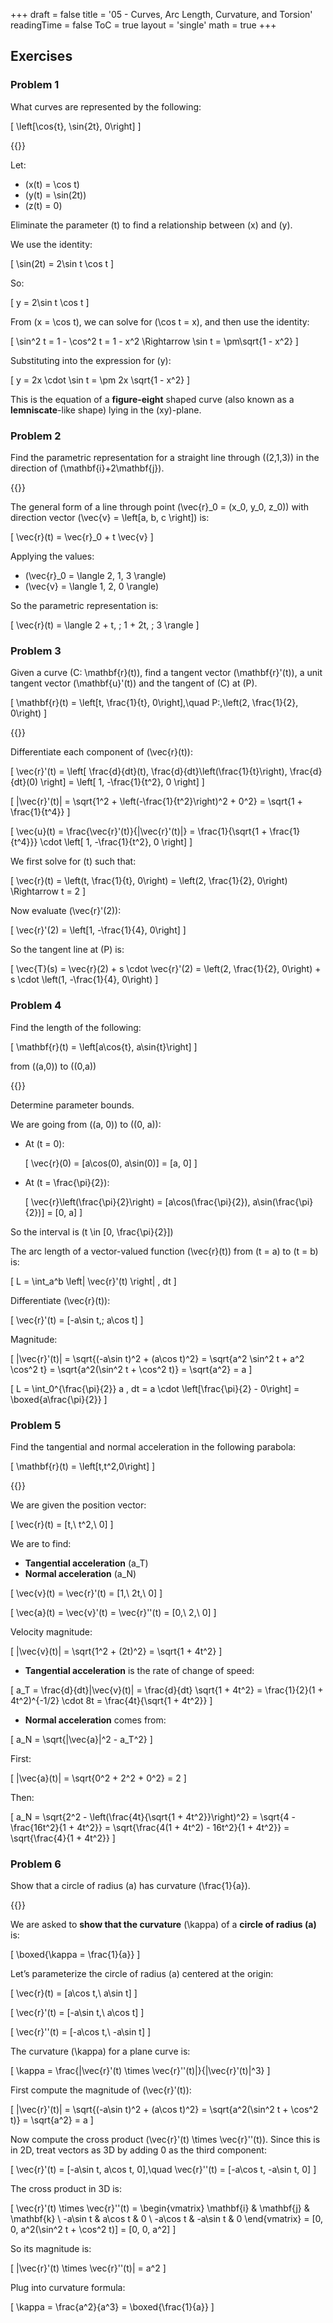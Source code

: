 +++
draft = false
title = '05 - Curves, Arc Length, Curvature, and Torsion'
readingTime = false
ToC = true
layout = 'single'
math = true
+++

## Exercises

### Problem 1

What curves are represented by the following:

\[
  \left[\cos{t}, \sin{2t}, 0\right]
\]

{{<divider>}}

Let:

- \(x(t) = \cos t\)
- \(y(t) = \sin(2t)\)
- \(z(t) = 0\)

Eliminate the parameter \(t\) to find a relationship between \(x\) and \(y\).

We use the identity:

\[
\sin(2t) = 2\sin t \cos t
\]

So:

\[
y = 2\sin t \cos t
\]

From \(x = \cos t\), we can solve for \(\cos t = x\), and then use the identity:

\[
\sin^2 t = 1 - \cos^2 t = 1 - x^2
\Rightarrow \sin t = \pm\sqrt{1 - x^2}
\]

Substituting into the expression for \(y\):

\[
y = 2x \cdot \sin t = \pm 2x \sqrt{1 - x^2}
\]

This is the equation of a **figure-eight** shaped curve (also known as a **lemniscate**-like shape) lying in the \(xy\)-plane.

### Problem 2

Find the parametric representation for a straight line through \((2,1,3)\) in the direction of \(\mathbf{i}+2\mathbf{j}\).

{{<divider>}}

The general form of a line through point \(\vec{r}_0 = (x_0, y_0, z_0)\) with direction vector \(\vec{v} = \left[a, b, c \right]\) is:

\[
\vec{r}(t) = \vec{r}_0 + t \vec{v}
\]

Applying the values:

- \(\vec{r}_0 = \langle 2, 1, 3 \rangle\)
- \(\vec{v} = \langle 1, 2, 0 \rangle\)

So the parametric representation is:

\[
\vec{r}(t) = \langle 2 + t, \; 1 + 2t, \; 3 \rangle
\]

### Problem 3

Given a curve \(C: \mathbf{r}(t)\), find a tangent vector \(\mathbf{r}'(t)\), a unit tangent vector \(\mathbf{u}'(t)\) and the tangent of \(C\) at \(P\).

\[
  \mathbf{r}(t) = \left[t, \frac{1}{t}, 0\right],\quad P:\,\left(2, \frac{1}{2}, 0\right)
\]

{{<divider>}}

Differentiate each component of \(\vec{r}(t)\):

\[
\vec{r}'(t) = \left[ \frac{d}{dt}(t), \frac{d}{dt}\left(\frac{1}{t}\right), \frac{d}{dt}(0) \right] = \left[ 1, -\frac{1}{t^2}, 0 \right]
\]

\[
|\vec{r}'(t)| = \sqrt{1^2 + \left(-\frac{1}{t^2}\right)^2 + 0^2} = \sqrt{1 + \frac{1}{t^4}}
\]

\[
\vec{u}(t) = \frac{\vec{r}'(t)}{|\vec{r}'(t)|} = \frac{1}{\sqrt{1 + \frac{1}{t^4}}} \cdot \left[ 1, -\frac{1}{t^2}, 0 \right]
\]

We first solve for \(t\) such that:

\[
\vec{r}(t) = \left(t, \frac{1}{t}, 0\right) = \left(2, \frac{1}{2}, 0\right)
\Rightarrow t = 2
\]

Now evaluate \(\vec{r}'(2)\):

\[
\vec{r}'(2) = \left[1, -\frac{1}{4}, 0\right]
\]

So the tangent line at \(P\) is:

\[
\vec{T}(s) = \vec{r}(2) + s \cdot \vec{r}'(2) = \left(2, \frac{1}{2}, 0\right) + s \cdot \left(1, -\frac{1}{4}, 0\right)
\]

### Problem 4

Find the length of the following:

\[
  \mathbf{r}(t) = \left[a\cos{t}, a\sin{t}\right]
\]

from \((a,0)\) to \((0,a)\)

{{<divider>}}

Determine parameter bounds.

We are going from \((a, 0)\) to \((0, a)\):

- At \(t = 0\):

  \[
  \vec{r}(0) = [a\cos(0), a\sin(0)] = [a, 0]
  \]
- At \(t = \frac{\pi}{2}\):

  \[
  \vec{r}\left(\frac{\pi}{2}\right) = [a\cos(\frac{\pi}{2}), a\sin(\frac{\pi}{2})] = [0, a]
  \]

So the interval is \(t \in [0, \frac{\pi}{2}]\)

The arc length of a vector-valued function \(\vec{r}(t)\) from \(t = a\) to \(t = b\) is:

\[
L = \int_a^b \left| \vec{r}'(t) \right| \, dt
\]

Differentiate \(\vec{r}(t)\):

\[
\vec{r}'(t) = [-a\sin t,\; a\cos t]
\]

Magnitude:

\[
|\vec{r}'(t)| = \sqrt{(-a\sin t)^2 + (a\cos t)^2} = \sqrt{a^2 \sin^2 t + a^2 \cos^2 t} = \sqrt{a^2(\sin^2 t + \cos^2 t)} = \sqrt{a^2} = a
\]

\[
L = \int_0^{\frac{\pi}{2}} a \, dt = a \cdot \left[\frac{\pi}{2} - 0\right] = \boxed{a\frac{\pi}{2}}
\]

### Problem 5

Find the tangential and normal acceleration in the following parabola:

\[
  \mathbf{r}(t) = \left[t,t^2,0\right]
\]

{{<divider>}}

We are given the position vector:

\[
\vec{r}(t) = [t,\ t^2,\ 0]
\]

We are to find:

- **Tangential acceleration** \(a_T\)
- **Normal acceleration** \(a_N\)

\[
\vec{v}(t) = \vec{r}'(t) = [1,\ 2t,\ 0]
\]

\[
\vec{a}(t) = \vec{v}'(t) = \vec{r}''(t) = [0,\ 2,\ 0]
\]

Velocity magnitude:

\[
|\vec{v}(t)| = \sqrt{1^2 + (2t)^2} = \sqrt{1 + 4t^2}
\]

- **Tangential acceleration** is the rate of change of speed:

\[
a_T = \frac{d}{dt}|\vec{v}(t)| = \frac{d}{dt} \sqrt{1 + 4t^2} = \frac{1}{2}(1 + 4t^2)^{-1/2} \cdot 8t = \frac{4t}{\sqrt{1 + 4t^2}}
\]

- **Normal acceleration** comes from:

\[
a_N = \sqrt{|\vec{a}|^2 - a_T^2}
\]

First:

\[
|\vec{a}(t)| = \sqrt{0^2 + 2^2 + 0^2} = 2
\]

Then:

\[
a_N = \sqrt{2^2 - \left(\frac{4t}{\sqrt{1 + 4t^2}}\right)^2}
= \sqrt{4 - \frac{16t^2}{1 + 4t^2}}
= \sqrt{\frac{4(1 + 4t^2) - 16t^2}{1 + 4t^2}}
= \sqrt{\frac{4}{1 + 4t^2}}
\]

### Problem 6

Show that a circle of radius \(a\) has curvature \(\frac{1}{a}\).

{{<divider>}}

We are asked to **show that the curvature** \(\kappa\) of a **circle of radius \(a\)** is:

\[
\boxed{\kappa = \frac{1}{a}}
\]

Let’s parameterize the circle of radius \(a\) centered at the origin:

\[
\vec{r}(t) = [a\cos t,\ a\sin t]
\]

\[
\vec{r}'(t) = [-a\sin t,\ a\cos t]
\]

\[
\vec{r}''(t) = [-a\cos t,\ -a\sin t]
\]

The curvature \(\kappa\) for a plane curve is:

\[
\kappa = \frac{|\vec{r}'(t) \times \vec{r}''(t)|}{|\vec{r}'(t)|^3}
\]

First compute the magnitude of \(\vec{r}'(t)\):

\[
|\vec{r}'(t)| = \sqrt{(-a\sin t)^2 + (a\cos t)^2} = \sqrt{a^2(\sin^2 t + \cos^2 t)} = \sqrt{a^2} = a
\]

Now compute the cross product \(\vec{r}'(t) \times \vec{r}''(t)\). Since this is in 2D, treat vectors as 3D by adding 0 as the third component:

\[
\vec{r}'(t) = [-a\sin t, a\cos t, 0],\quad \vec{r}''(t) = [-a\cos t, -a\sin t, 0]
\]

The cross product in 3D is:

\[
\vec{r}'(t) \times \vec{r}''(t) = 
\begin{vmatrix}
\mathbf{i} & \mathbf{j} & \mathbf{k} \\
-a\sin t & a\cos t & 0 \\
-a\cos t & -a\sin t & 0
\end{vmatrix}
= [0, 0, a^2(\sin^2 t + \cos^2 t)] = [0, 0, a^2]
\]

So its magnitude is:

\[
|\vec{r}'(t) \times \vec{r}''(t)| = a^2
\]

Plug into curvature formula:

\[
\kappa = \frac{a^2}{a^3} = \boxed{\frac{1}{a}}
\]
